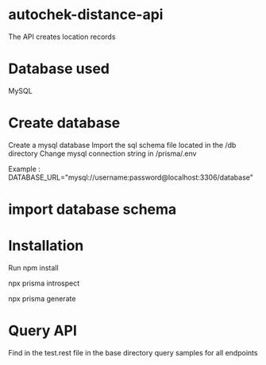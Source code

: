 # autochek-distance-api

The API creates location records

# Database used
MySQL

# Create database
Create a mysql database
Import the sql schema file located in the /db directory
Change mysql connection string in /prisma/.env

Example :
  DATABASE_URL="mysql://username:password@localhost:3306/database"

# import database schema 
# Installation

Run npm install

npx prisma introspect

npx prisma generate

# Query API

Find in the test.rest file in the base directory query samples for all endpoints


